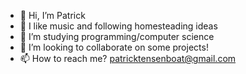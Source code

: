 - 👋 Hi, I’m Patrick
- 👀 I like music and following homesteading ideas
- 🌱 I’m studying programming/computer science
- 💞️ I’m looking to collaborate on some projects!
- 📫 How to reach me? patricktensenboat@gmail.com

<!---
Squirrel10/Squirrel10 is a ✨ special ✨ repository because its `README.md` (this file) appears on your GitHub profile.
You can click the Preview link to take a look at your changes.
--->

